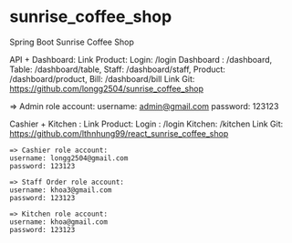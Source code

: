 # sunrise_coffee_shop
Spring Boot Sunrise Coffee Shop


API + Dashboard:
Link Product:
Login: /login
Dashboard : /dashboard,
Table: /dashboard/table,
Staff: /dashboard/staff,
Product: /dashboard/product,
Bill: /dashboard/bill
Link Git: https://github.com/longg2504/sunrise_coffee_shop

   => Admin role account:
      username: admin@gmail.com
      password: 123123
  
Cashier + Kitchen :
Link Product:
Login : /login
Kitchen: /kitchen 
Link Git: https://github.com/lthnhung99/react_sunrise_coffee_shop

    => Cashier role account:
    username: longg2504@gmail.com 
    password: 123123
    
    => Staff Order role account:
    username: khoa3@gmail.com
    password: 123123
    
    => Kitchen role account:
    username: khoa@gmail.com
    password: 123123


